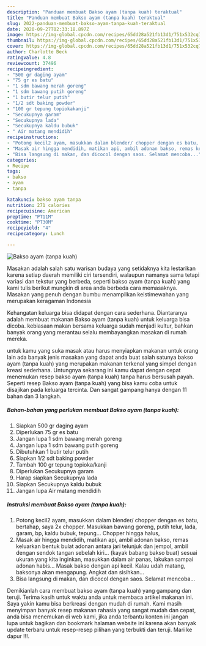 ```yaml
---
description: "Panduan membuat Bakso ayam (tanpa kuah) teraktual"
title: "Panduan membuat Bakso ayam (tanpa kuah) teraktual"
slug: 2022-panduan-membuat-bakso-ayam-tanpa-kuah-teraktual
date: 2020-09-27T02:33:18.897Z
image: https://img-global.cpcdn.com/recipes/65dd28a521fb13d1/751x532cq70/bakso-ayam-tanpa-kuah-foto-resep-utama.jpg
thumbnail: https://img-global.cpcdn.com/recipes/65dd28a521fb13d1/751x532cq70/bakso-ayam-tanpa-kuah-foto-resep-utama.jpg
cover: https://img-global.cpcdn.com/recipes/65dd28a521fb13d1/751x532cq70/bakso-ayam-tanpa-kuah-foto-resep-utama.jpg
author: Charlotte Beck
ratingvalue: 4.8
reviewcount: 37496
recipeingredient:
- "500 gr daging ayam"
- "75 gr es batu"
- "1 sdm bawang merah goreng"
- "1 sdm bawang putih goreng"
- "1 butir telur putih"
- "1/2 sdt baking powder"
- "100 gr tepung topiokakanji"
- "Secukupnya garam"
- "Secukupnya lada"
- "Secukupnya kaldu bubuk"
- " Air matang mendidih"
recipeinstructions:
- "Potong kecil2 ayam, masukkan dalam blender/ chopper dengan es batu, bertahap, saya 2x chopper. Masukkan bawang goreng, putih telur, lada, garam, bp, kaldu bubuk, tepung... Chopper hingga halus,"
- "Masak air hingga mendidih, matikan api, ambil adonan bakso, remas keluarkan bentuk bulat adonan antara jari telunjuk dan jempol, ambil dengan sendok tangan sebelah kiri... (kayak babang bakso buat) sesuai ukuran yang kita inginkan, masukkan dalam air panas, lakukan sampai adonan habis... Masak bakso dengan api kecil. Kalau udah matang, baksonya akan mengapung. Angkat dan sisihkan..."
- "Bisa langsung di makan, dan dicocol dengan saos. Selamat mencoba..."
categories:
- Recipe
tags:
- bakso
- ayam
- tanpa

katakunci: bakso ayam tanpa 
nutrition: 271 calories
recipecuisine: American
preptime: "PT11M"
cooktime: "PT30M"
recipeyield: "4"
recipecategory: Lunch

---
```



![Bakso ayam (tanpa kuah)](https://img-global.cpcdn.com/recipes/65dd28a521fb13d1/751x532cq70/bakso-ayam-tanpa-kuah-foto-resep-utama.jpg)

Masakan adalah salah satu warisan budaya yang setidaknya kita lestarikan karena setiap daerah memiliki ciri tersendiri, walaupun namanya sama tetapi variasi dan tekstur yang berbeda, seperti bakso ayam (tanpa kuah) yang kami tulis berikut mungkin di area anda berbeda cara memasaknya. Masakan yang penuh dengan bumbu menampilkan keistimewahan yang merupakan keragaman Indonesia

Kehangatan keluarga bisa didapat dengan cara sederhana. Diantaranya adalah membuat makanan Bakso ayam (tanpa kuah) untuk keluarga bisa dicoba. kebiasaan makan bersama keluarga sudah menjadi kultur, bahkan banyak orang yang merantau selalu membayangkan masakan di rumah mereka.



untuk kamu yang suka masak atau harus menyiapkan makanan untuk orang lain ada banyak jenis masakan yang dapat anda buat salah satunya bakso ayam (tanpa kuah) yang merupakan makanan terkenal yang simpel dengan kreasi sederhana. Untungnya sekarang ini kamu dapat dengan cepat menemukan resep bakso ayam (tanpa kuah) tanpa harus bersusah payah.
Seperti resep Bakso ayam (tanpa kuah) yang bisa kamu coba untuk disajikan pada keluarga tercinta. Dan sangat gampang hanya dengan 11 bahan dan 3 langkah.


<!--inarticleads1-->

##### Bahan-bahan yang perlukan membuat Bakso ayam (tanpa kuah):

1. Siapkan 500 gr daging ayam
1. Diperlukan 75 gr es batu
1. Jangan lupa 1 sdm bawang merah goreng
1. Jangan lupa 1 sdm bawang putih goreng
1. Dibutuhkan 1 butir telur putih
1. Siapkan 1/2 sdt baking powder
1. Tambah 100 gr tepung topioka/kanji
1. Diperlukan Secukupnya garam
1. Harap siapkan Secukupnya lada
1. Siapkan Secukupnya kaldu bubuk
1. Jangan lupa  Air matang mendidih




<!--inarticleads2-->

##### Instruksi membuat  Bakso ayam (tanpa kuah):

1. Potong kecil2 ayam, masukkan dalam blender/ chopper dengan es batu, bertahap, saya 2x chopper. Masukkan bawang goreng, putih telur, lada, garam, bp, kaldu bubuk, tepung... Chopper hingga halus,
1. Masak air hingga mendidih, matikan api, ambil adonan bakso, remas keluarkan bentuk bulat adonan antara jari telunjuk dan jempol, ambil dengan sendok tangan sebelah kiri... (kayak babang bakso buat) sesuai ukuran yang kita inginkan, masukkan dalam air panas, lakukan sampai adonan habis... Masak bakso dengan api kecil. Kalau udah matang, baksonya akan mengapung. Angkat dan sisihkan...
1. Bisa langsung di makan, dan dicocol dengan saos. Selamat mencoba...




Demikianlah cara membuat bakso ayam (tanpa kuah) yang gampang dan teruji. Terima kasih untuk waktu anda untuk membaca artikel makanan ini. Saya yakin kamu bisa berkreasi dengan mudah di rumah. Kami masih menyimpan banyak resep makanan rahasia yang sangat mudah dan cepat, anda bisa menemukan di web kami, jika anda terbantu konten ini jangan lupa untuk bagikan dan bookmark halaman website ini karena akan banyak update terbaru untuk resep-resep pilihan yang terbukti dan teruji. Mari ke dapur !!!. 
